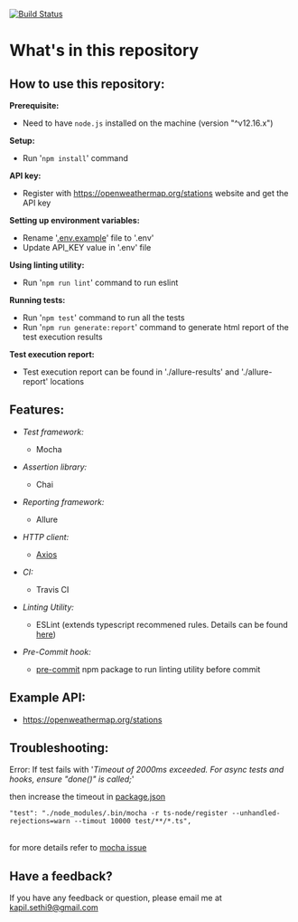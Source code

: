 [![Build Status](https://travis-ci.org/kapilsethi/poc-api-testing-with-node-js.png)](https://travis-ci.org/kapilsethi/poc-api-testing-with-node-js)

# **What's in this repository**

**How to use this repository:**
----

**Prerequisite:**

- Need to have ````node.js```` installed on the machine (version "^v12.16.x")

**Setup:**

- Run '````npm install````' command

**API key:**
 - Register with https://openweathermap.org/stations website and get the API key
 
 **Setting up environment variables:**
 - Rename '[.env.example](https://github.com/kapilsethi/poc-api-testing-with-node-js/blob/master/.env.example)' file to '.env'
 - Update API_KEY value in '.env' file

**Using linting utility:**
- Run '````npm run lint````' command to run eslint

**Running tests:**
- Run '````npm test````' command to run all the tests
- Run '````npm run generate:report````' command to generate html report of the test execution results

**Test execution report:**

- Test execution report can be found in './allure-results' and './allure-report' locations

**Features:**
----

- _Test framework:_
    - Mocha

- _Assertion library:_
    - Chai

- _Reporting framework:_
    - Allure

- _HTTP client:_
    - [Axios](https://github.com/axios/axios)

- _CI:_
    - Travis CI

- _Linting Utility:_
    - ESLint (extends typescript recommened rules. Details can be found [here](https://github.com/typescript-eslint/typescript-eslint/tree/master/packages/eslint-plugin))

- _Pre-Commit hook:_
    - [pre-commit](https://www.npmjs.com/package/pre-commit) npm package to run linting utility before commit  

**Example API:**
----

- https://openweathermap.org/stations

**Troubleshooting:**
----

Error: If test fails with '_Timeout of 2000ms exceeded. For async tests and hooks, ensure "done()" is called;_'

then increase the timeout in [package.json](https://github.com/kapilsethi/poc-api-testing-with-node-js/blob/master/package.json) <br />

`
"test": "./node_modules/.bin/mocha -r ts-node/register --unhandled-rejections=warn --timout 10000 test/**/*.ts",
`

<br />for more details refer to [mocha issue](https://github.com/mochajs/mocha/issues/2025)

**Have a feedback?**
---

If you have any feedback or question, please email me at kapil.sethi9@gmail.com